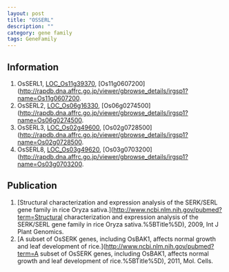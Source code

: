 ```yaml
---
layout: post
title: "OSSERL"
description: ""
category: gene family
tags: GeneFamily
---
```


## Information
1. OsSERL1, [LOC_Os11g39370](http://rice.plantbiology.msu.edu/cgi-bin/ORF_infopage.cgi?orf=LOC_Os11g39370), [Os11g0607200](http://rapdb.dna.affrc.go.jp/viewer/gbrowse_details/irgsp1?name=Os11g0607200.
2. OsSERL2, [LOC_Os06g16330](http://rice.plantbiology.msu.edu/cgi-bin/ORF_infopage.cgi?orf=LOC_Os06g16330), [Os06g0274500](http://rapdb.dna.affrc.go.jp/viewer/gbrowse_details/irgsp1?name=Os06g0274500.
3. OsSERL3, [LOC_Os02g49600](http://rice.plantbiology.msu.edu/cgi-bin/ORF_infopage.cgi?orf=LOC_Os02g49600), [Os02g0728500](http://rapdb.dna.affrc.go.jp/viewer/gbrowse_details/irgsp1?name=Os02g0728500.
4. OsSERL8, [LOC_Os03g49620](http://rice.plantbiology.msu.edu/cgi-bin/ORF_infopage.cgi?orf=LOC_Os03g49620), [Os03g0703200](http://rapdb.dna.affrc.go.jp/viewer/gbrowse_details/irgsp1?name=Os03g0703200.

## Publication
1. [Structural characterization and expression analysis of the SERK/SERL gene family in rice Oryza sativa.](http://www.ncbi.nlm.nih.gov/pubmed?term=Structural characterization and expression analysis of the SERK/SERL gene family in rice Oryza sativa.%5BTitle%5D), 2009, Int J Plant Genomics.
2. [A subset of OsSERK genes, including OsBAK1, affects normal growth and leaf development of rice.](http://www.ncbi.nlm.nih.gov/pubmed?term=A subset of OsSERK genes, including OsBAK1, affects normal growth and leaf development of rice.%5BTitle%5D), 2011, Mol. Cells.


